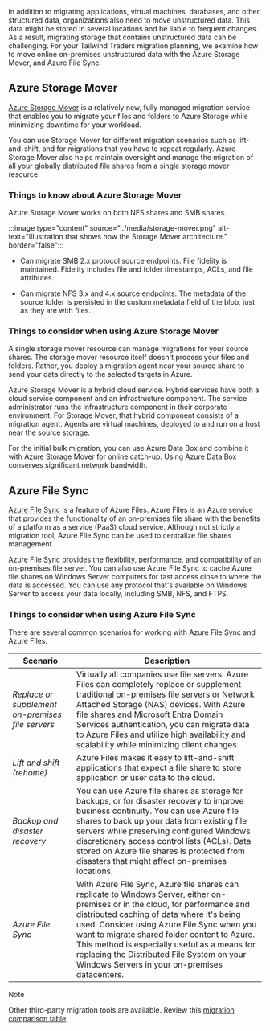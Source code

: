 In addition to migrating applications, virtual machines, databases, and other structured data, organizations also need to move unstructured data. This data might be stored in several locations and be liable to frequent changes. As a result, migrating storage that contains unstructured data can be challenging. For your Tailwind Traders migration planning, we examine how to move online on-premises unstructured data with the Azure Storage Mover, and Azure File Sync.

## Azure Storage Mover

[Azure Storage Mover](/azure/storage-mover/) is a relatively new, fully managed migration service that enables you to migrate your files and folders to Azure Storage while minimizing downtime for your workload.

You can use Storage Mover for different migration scenarios such as lift-and-shift, and for migrations that you have to repeat regularly. Azure Storage Mover also helps maintain oversight and manage the migration of all your globally distributed file shares from a single storage mover resource.

### Things to know about Azure Storage Mover

Azure Storage Mover works on both NFS shares and SMB shares. 

:::image type="content" source="../media/storage-mover.png" alt-text="Illustration that shows how the Storage Mover architecture." border="false":::

- Can migrate SMB 2.x protocol source endpoints. File fidelity is maintained. Fidelity includes file and folder timestamps, ACLs, and file attributes.

- Can migrate NFS 3.x and 4.x source endpoints. The metadata of the source folder is persisted in the custom metadata field of the blob, just as they are with files.

### Things to consider when using Azure Storage Mover

A single storage mover resource can manage migrations for your source shares. The storage mover resource itself doesn't process your files and folders. Rather, you deploy a migration agent near your source share to send your data directly to the selected targets in Azure.

Azure Storage Mover is a hybrid cloud service. Hybrid services have both a cloud service component and an infrastructure component. The service administrator runs the infrastructure component in their corporate environment. For Storage Mover, that hybrid component consists of a migration agent. Agents are virtual machines, deployed to and run on a host near the source storage.

For the initial bulk migration, you can use Azure Data Box and combine it with Azure Storage Mover for online catch-up. Using Azure Data Box conserves significant network bandwidth. 

## Azure File Sync

[Azure File Sync](/azure/storage/file-sync/file-sync-introduction) is a feature of Azure Files. Azure Files is an Azure service that provides the functionality of an on-premises file share with the benefits of a platform as a service (PaaS) cloud service. Although not strictly a migration tool, Azure File Sync can be used to centralize file shares management. 

Azure File Sync provides the flexibility, performance, and compatibility of an on-premises file server. You can also use Azure File Sync to cache Azure file shares on Windows Server computers for fast access close to where the data is accessed. You can use any protocol that's available on Windows Server to access your data locally, including SMB, NFS, and FTPS.

### Things to consider when using Azure File Sync

There are several common scenarios for working with Azure File Sync and Azure Files.

| Scenario | Description |
| --- | --- |
| _Replace or supplement on-premises file servers_ | Virtually all companies use file servers. Azure Files can completely replace or supplement traditional on-premises file servers or Network Attached Storage (NAS) devices. With Azure file shares and Microsoft Entra Domain Services authentication, you can migrate data to Azure Files and utilize high availability and scalability while minimizing client changes. |
| _Lift and shift (rehome)_ | Azure Files makes it easy to lift-and-shift applications that expect a file share to store application or user data to the cloud. |
| _Backup and disaster recovery_ | You can use Azure file shares as storage for backups, or for disaster recovery to improve business continuity. You can use Azure file shares to back up your data from existing file servers while preserving configured Windows discretionary access control lists (ACLs). Data stored on Azure file shares is protected from disasters that might affect on-premises locations. |
| _Azure File Sync_ | With Azure File Sync, Azure file shares can replicate to Windows Server, either on-premises or in the cloud, for performance and distributed caching of data where it's being used. Consider using Azure File Sync when you want to migrate shared folder content to Azure. This method is especially useful as a means for replacing the Distributed File System on your Windows Servers in your on-premises datacenters. |

> [!NOTE]
> Other third-party migration tools are available. Review this [migration comparison table](/azure/storage/solution-integration/validated-partners/data-management/migration-tools-comparison#overview-comparison).

